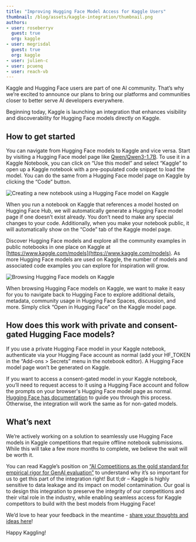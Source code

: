 ```yaml
---
title: "Improving Hugging Face Model Access for Kaggle Users" 
thumbnail: /blog/assets/kaggle-integration/thumbnail.png
authors:
- user: roseberryv
  guest: true
  org: kaggle
- user: megrisdal
  guest: true
  org: kaggle
- user: julien-c
- user: pcuenq
- user: reach-vb
---
```


Kaggle and Hugging Face users are part of one AI community. That’s why we’re excited to announce our plans to bring our platforms and communities closer to better serve AI developers everywhere.

Beginning today, Kaggle is launching an integration that enhances visibility and discoverability for Hugging Face models directly on Kaggle. 

## How to get started

You can navigate from Hugging Face models to Kaggle and vice versa. Start by visiting a Hugging Face model page like [Qwen/Qwen3-1.7B](https://huggingface.co/Qwen/Qwen3-1.7B). To use it in a Kaggle Notebook, you can click on “Use this model” and select “Kaggle” to open up a Kaggle notebook with a pre-populated code snippet to load the model. You can do the same from a Hugging Face model page on Kaggle by clicking the “Code” button.

<img src="https://huggingface.co/datasets/huggingface/documentation-images/resolve/main/kaggle-integration/new-notebook.gif" alt="Creating a new notebook using a Hugging Face model on Kaggle">

When you run a notebook on Kaggle that references a model hosted on Hugging Face Hub, we will automatically generate a Hugging Face model page if one doesn’t exist already. You don’t need to make any special changes to your code.  Additionally, when you make your notebook public, it will automatically show on the “Code” tab of the Kaggle model page.

Discover Hugging Face models and explore all the community examples in public notebooks in one place on Kaggle at [https://www.kaggle.com/models](https://www.kaggle.com/models). As more Hugging Face models are used on Kaggle, the number of models and associated code examples you can explore for inspiration will grow.

<img src="https://huggingface.co/datasets/huggingface/documentation-images/resolve/main/kaggle-integration/browsing-hugging-face-models-on-kaggle.gif" alt="Browsing Hugging Face models on Kaggle">

When browsing Hugging Face models on Kaggle, we want to make it easy for you to navigate back to Hugging Face to explore additional details, metadata, community usage in Hugging Face Spaces, discussion, and more. Simply click “Open in Hugging Face” on the Kaggle model page.


## How does this work with private and consent-gated Hugging Face models?

If you use a private Hugging Face model in your Kaggle notebook, authenticate via your Hugging Face account as normal (add your HF_TOKEN in the “Add-ons > Secrets” menu in the notebook editor). A Hugging Face model page won’t be generated on Kaggle. 

If you want to access a consent-gated model in your Kaggle notebook, you’ll need to request access to it using a Hugging Face account and follow the prompts on your browser's Hugging Face model page as normal. [Hugging Face has documentation](https://huggingface.co/docs/hub/en/models-gated#access-gated-models-as-a-user) to guide you through this process. Otherwise, the integration will work the same as for non-gated models.


## What’s next

We’re actively working on a solution to seamlessly use Hugging Face models in Kaggle competitions that require offline notebook submissions. While this will take a few more months to complete, we believe the wait will be worth it. 

You can read Kaggle’s position on [“AI Competitions as the gold standard for empirical rigor for GenAI evaluation”](https://huggingface.co/papers/2505.00612) to understand why it’s so important for us to get this part of the integration right! But tl;dr – Kaggle is highly sensitive to data leakage and its impact on model contamination.  Our goal is to design this integration to preserve the integrity of our competitions and their vital role in the industry, while enabling seamless access for Kaggle competitors to build with the best models from Hugging Face!

We’d love to hear your feedback in the meantime - [share your thoughts and ideas here](https://huggingface.co/spaces/kaggle/hf-integration-feedback/discussions/1)!

Happy Kaggling! 
